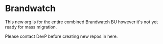 # Brandwatch
This new org is for the entire combined Brandwatch BU however it's not yet ready for mass migration.

Please contact DevP before creating new repos in here.

